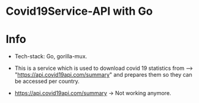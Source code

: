 # Covid19Service-API with Go

# Info

* Tech-stack: Go, gorilla-mux.

* This is a service which is used to download covid 19 statistics from --> "https://api.covid19api.com/summary" and prepares them so they can be accessed per country.

* https://api.covid19api.com/summary -> Not working anymore.
